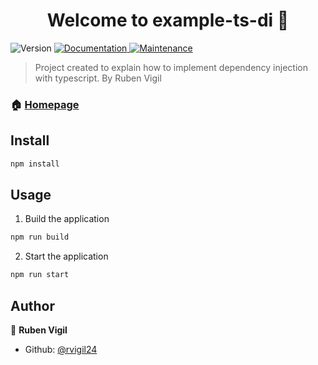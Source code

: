 <h1 align="center">Welcome to example-ts-di 👋</h1>
<p>
  <img alt="Version" src="https://img.shields.io/badge/version-1.0.0-blue.svg?cacheSeconds=2592000" />
  <a href="https://github.com/rvigil24/example-ts-di#readme" target="_blank">
    <img alt="Documentation" src="https://img.shields.io/badge/documentation-yes-brightgreen.svg" />
  </a>
  <a href="https://github.com/rvigil24/example-ts-di/graphs/commit-activity" target="_blank">
    <img alt="Maintenance" src="https://img.shields.io/badge/Maintained%3F-yes-green.svg" />
  </a>
</p>

> Project created to explain how to implement dependency injection with typescript. By Ruben Vigil

### 🏠 [Homepage](https://github.com/rvigil24/example-ts-di#readme)

## Install

```sh
npm install
```

## Usage

1. Build the application
```sh
npm run build
```

2. Start the application
```sh
npm run start
```

## Author

👤 **Ruben Vigil**

* Github: [@rvigil24](https://github.com/rvigil24)